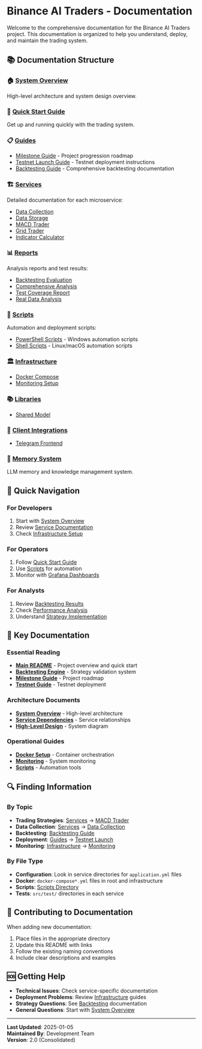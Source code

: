 # Binance AI Traders - Documentation

Welcome to the comprehensive documentation for the Binance AI Traders project. This documentation is organized to help you understand, deploy, and maintain the trading system.

## 📚 Documentation Structure

### 🏠 [System Overview](overview.md)
High-level architecture and system design overview.

### 🚀 [Quick Start Guide](guides/QUICK_START.md)
Get up and running quickly with the trading system.

### 📋 [Guides](guides/)
- [Milestone Guide](guides/MILESTONE_GUIDE.md) - Project progression roadmap
- [Testnet Launch Guide](guides/TESTNET_LAUNCH_GUIDE.md) - Testnet deployment instructions
- [Backtesting Guide](BACKTESTING_README.md) - Comprehensive backtesting documentation

### 🏗️ [Services](services/)
Detailed documentation for each microservice:
- [Data Collection](services/binance-data-collection.md)
- [Data Storage](services/binance-data-storage.md)
- [MACD Trader](services/binance-trader-macd.md)
- [Grid Trader](services/binance-trader-grid.md)
- [Indicator Calculator](services/indicator-calculator.md)

### 📊 [Reports](reports/)
Analysis reports and test results:
- [Backtesting Evaluation](reports/BACKTESTING_EVALUATION_REPORT.md)
- [Comprehensive Analysis](reports/COMPREHENSIVE_ANALYSIS_RESULTS.md)
- [Test Coverage Report](reports/TEST_COVERAGE_REPORT.md)
- [Real Data Analysis](reports/REAL_DATA_ANALYSIS_RESULTS.md)

### 🔧 [Scripts](scripts/)
Automation and deployment scripts:
- [PowerShell Scripts](scripts/README.md) - Windows automation scripts
- [Shell Scripts](scripts/README.md) - Linux/macOS automation scripts

### 🏛️ [Infrastructure](infrastructure/)
- [Docker Compose](infrastructure/docker-compose.md)
- [Monitoring Setup](infrastructure/monitoring-grafana-testnet.md)

### 📚 [Libraries](libs/)
- [Shared Model](libs/binance-shared-model.md)

### 🔌 [Client Integrations](clients/)
- [Telegram Frontend](clients/telegram-frontend-python.md)

### 🧠 [Memory System](memory/)
LLM memory and knowledge management system.

## 🚀 Quick Navigation

### For Developers
1. Start with [System Overview](overview.md)
2. Review [Service Documentation](services/README.md)
3. Check [Infrastructure Setup](infrastructure/README.md)

### For Operators
1. Follow [Quick Start Guide](guides/QUICK_START.md)
2. Use [Scripts](scripts/README.md) for automation
3. Monitor with [Grafana Dashboards](infrastructure/monitoring-grafana-testnet.md)

### For Analysts
1. Review [Backtesting Results](reports/BACKTESTING_EVALUATION_REPORT.md)
2. Check [Performance Analysis](reports/COMPREHENSIVE_ANALYSIS_RESULTS.md)
3. Understand [Strategy Implementation](services/binance-trader-macd.md)

## 📖 Key Documentation

### Essential Reading
- **[Main README](../README.md)** - Project overview and quick start
- **[Backtesting Engine](BACKTESTING_README.md)** - Strategy validation system
- **[Milestone Guide](guides/MILESTONE_GUIDE.md)** - Project roadmap
- **[Testnet Guide](guides/TESTNET_LAUNCH_GUIDE.md)** - Testnet deployment

### Architecture Documents
- **[System Overview](overview.md)** - High-level architecture
- **[Service Dependencies](memory/context/MEM-C002-service-dependencies-map.md)** - Service relationships
- **[High-Level Design](../high_level_design.drawio)** - System diagram

### Operational Guides
- **[Docker Setup](infrastructure/docker-compose.md)** - Container orchestration
- **[Monitoring](infrastructure/monitoring-grafana-testnet.md)** - System monitoring
- **[Scripts](scripts/README.md)** - Automation tools

## 🔍 Finding Information

### By Topic
- **Trading Strategies**: [Services](services/) → [MACD Trader](services/binance-trader-macd.md)
- **Data Collection**: [Services](services/) → [Data Collection](services/binance-data-collection.md)
- **Backtesting**: [Backtesting Guide](BACKTESTING_README.md)
- **Deployment**: [Guides](guides/) → [Testnet Launch](guides/TESTNET_LAUNCH_GUIDE.md)
- **Monitoring**: [Infrastructure](infrastructure/) → [Monitoring](infrastructure/monitoring-grafana-testnet.md)

### By File Type
- **Configuration**: Look in service directories for `application.yml` files
- **Docker**: `docker-compose*.yml` files in root and infrastructure
- **Scripts**: [Scripts Directory](scripts/)
- **Tests**: `src/test/` directories in each service

## 📝 Contributing to Documentation

When adding new documentation:
1. Place files in the appropriate directory
2. Update this README with links
3. Follow the existing naming conventions
4. Include clear descriptions and examples

## 🆘 Getting Help

- **Technical Issues**: Check service-specific documentation
- **Deployment Problems**: Review [Infrastructure](infrastructure/) guides
- **Strategy Questions**: See [Backtesting](BACKTESTING_README.md) documentation
- **General Questions**: Start with [System Overview](overview.md)

---

**Last Updated**: 2025-01-05  
**Maintained By**: Development Team  
**Version**: 2.0 (Consolidated)